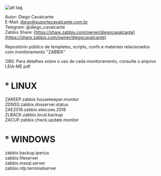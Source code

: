 ![alt tag](https://github.com/suportecavalcante/zabbix.templates/blob/master/screenshots/zabbix.jpg)

Autor: Diego Cavalcante\
E-Mail: diego@suportecavalcante.com.br\
Telegram: @diego_cavalcante\
Zabbix Share: [https://share.zabbix.com/owner/diegocavalcante](https://share.zabbix.com/owner/diegocavalcante)

Repositório público de templates, scripts, confs e materiais relacionados com monitoramento "ZABBIX"

OBS: Para detalhes sobre o uso de cada monitoramento, consulte o arquivo LEIA-ME.pdf

# ° LINUX

ZAKEEP.zabbix.housekeeper.monitor\
ZDNSS.zabbix.dnsserver.status\
ZAE2018.zabbix.eleicoes.2018\
ZLBACK.zabbix.local.backup\
ZACUP.zabbix.check.update.monitor

# ° WINDOWS

zabbix.backup.iperius\
zabbix.fileserver\
zabbix.mssql.server\
zabbix.rdp.terminalserver
